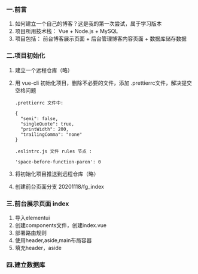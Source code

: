 ### 一.前言

1. 如何建立一个自己的博客？这是我的第一次尝试，属于学习版本
2. 项目所用技术栈： Vue + Node.js + MySQL
3. 项目包括： 前台博客展示页面 + 后台管理博客内容页面 + 数据库储存数据



### 二.项目初始化

1. 建立一个远程仓库（略）

2. 用 vue-cli 初始化项目，删除不必要的文件，添加 .prettierrc文件，解决提交空格问题

   ```
   .prettierrc 文件中:
   
   {
     "semi": false,
     "singleQuote": true,
     "printWidth": 200,
     "trailingComma": "none"
   }
   
   .eslintrc.js 文件 rules 节点 :
   
   'space-before-function-paren': 0
   ```

   

3. 将初始化项目推送到远程仓库（略）

4. 创建前台页面分支  20201118/fg_index

### 三.前台展示页面 index

1. 导入elementui
2. 创建components文件，创建index.vue
3. 部署路由规则
4. 使用header,aside,main布局容器
5. 填充header，aside

### 四.建立数据库

